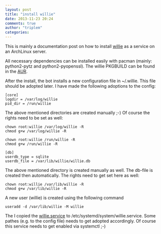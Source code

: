 ```yaml
---
layout: post
title: "install willie"
date: 2013-11-23 20:24
comments: true
author: "triplem"
categories:
---
```


This is mainly a documentation post on how to install [willie](http://willie.dftba.net/)
as a service on an ArchLinux server.
<!-- more -->

All necessary dependencies can be installed easily with pacman (mainly: python2-pytz
and python2-pyopenssl). The willie PKGBUILD can be found in the [AUR](https://aur.archlinux.org/packages/willie/).

After the install, the bot installs a new configuration file in ~/.willie. This file
should be adopted later. I have made the following adoptions to the config:

```
[core]
logdir = /var/log/willie
pid_dir = /run/willie
```

The above mentioned directories are created manually ;-) Of course the rights
need to be set as well:

```
chown root:willie /var/log/willie -R
chmod g+w /var/log/willie -R

chown root:willie /run/willie -R
chmod g+w /run/willie -R
```

```
[db]
userdb_type = sqlite
userdb_file = /var/lib/willie/willie.db
```

The above mentioned directory is created manually as well. The db-file is
created then automatically. The rights need to get set here as well:

```
chown root:willie /var/lib/willie -R
chmod g+w /var/lib/willie -R
```

A new user (willie) is created using the following command

```
useradd -d /var/lib/willie -M willie
```

The I copied the [willie.service](https://github.com/embolalia/willie/blob/master/contrib/willie.service)
to /etc/systemd/system/willie.service. Some pathes (e.g. to the config file) needs to get adopted
accordingly. Of course this service needs to get enabled via systemctl ;-)


